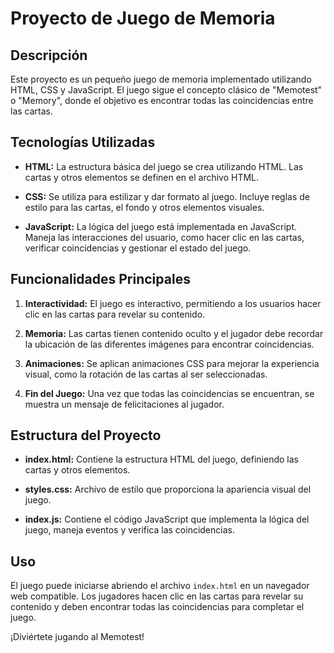 # Proyecto de Juego de Memoria

## Descripción

Este proyecto es un pequeño juego de memoria implementado utilizando HTML, CSS y JavaScript. El juego sigue el concepto clásico de "Memotest" o "Memory", donde el objetivo es encontrar todas las coincidencias entre las cartas.

## Tecnologías Utilizadas

- **HTML:** La estructura básica del juego se crea utilizando HTML. Las cartas y otros elementos se definen en el archivo HTML.

- **CSS:** Se utiliza para estilizar y dar formato al juego. Incluye reglas de estilo para las cartas, el fondo y otros elementos visuales.

- **JavaScript:** La lógica del juego está implementada en JavaScript. Maneja las interacciones del usuario, como hacer clic en las cartas, verificar coincidencias y gestionar el estado del juego.

## Funcionalidades Principales

1. **Interactividad:** El juego es interactivo, permitiendo a los usuarios hacer clic en las cartas para revelar su contenido.

2. **Memoria:** Las cartas tienen contenido oculto y el jugador debe recordar la ubicación de las diferentes imágenes para encontrar coincidencias.

3. **Animaciones:** Se aplican animaciones CSS para mejorar la experiencia visual, como la rotación de las cartas al ser seleccionadas.

4. **Fin del Juego:** Una vez que todas las coincidencias se encuentran, se muestra un mensaje de felicitaciones al jugador.

## Estructura del Proyecto

- **index.html:** Contiene la estructura HTML del juego, definiendo las cartas y otros elementos.

- **styles.css:** Archivo de estilo que proporciona la apariencia visual del juego.

- **index.js:** Contiene el código JavaScript que implementa la lógica del juego, maneja eventos y verifica las coincidencias.

## Uso

El juego puede iniciarse abriendo el archivo `index.html` en un navegador web compatible. Los jugadores hacen clic en las cartas para revelar su contenido y deben encontrar todas las coincidencias para completar el juego.

¡Diviértete jugando al Memotest!
